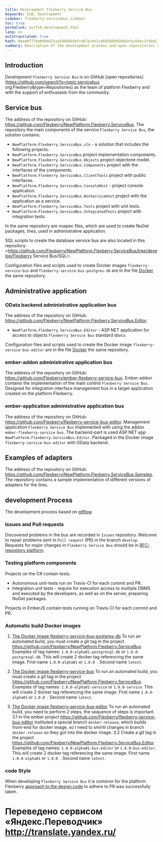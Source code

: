 ```yaml
--- 
title: Development Flexberry Service Bus 
keywords: ESB, Development 
sidebar: flexberry-servicebus_sidebar 
toc: true 
permalink: en/fsb_development.html 
lang: en 
autotranslated: true 
hash: 0eee0777da066dd25aa59484bdafcd67ac0e1cd693b0b958ddafac64ec3c9bd1 
summary: Description of the development process and open repositories code Flexberry Service Bus. 
--- 
```


## Introduction 

Development `Flexberry Service Bus` is on GitHub [open repositories](https://github.com/search?q=topic:servicebus org:Flexberry&type=Repositories) as the team of platform Flexberry and with the support of enthusiasts from the community. 

## Service bus 

The address of the repository on GitHub: <https://github.com/Flexberry/NewPlatform.Flexberry.ServiceBus>. 
The repository the main components of the service `Flexberry Service Bus`, the solution contains: 

* `NewPlatform.Flexberry.ServiceBus.sln` - a solution that includes the following projects: 
* `NewPlatform.Flexberry.ServiceBus` project implementation components. 
* `NewPlatform.Flexberry.ServiceBus.Objects` project objectone model. 
* `NewPlatform.Flexberry.ServiceBus.Components` project with the interfaces of the components. 
* `NewPlatform.Flexberry.ServiceBus.ClientTools` project with public interfaces. 
* `NewPlatform.Flexberry.ServiceBus.ConsoleHost` - project console application. 
* `NewPlatform.Flexberry.ServiceBus.WinServiceHost` project with the application as a service. 
* `NewPlatform.Flexberry.ServiceBus.Tests` project with unit tests. 
* `NewPlatform.Flexberry.ServiceBus.IntegratedTests` project with integration tests. 

In the same repository are nuspec files, which are used to create NuGet packages, tires, used in administrative application. 

SQL scripts to create the database service bus are also located in this repository: <https://github.com/Flexberry/NewPlatform.Flexberry.ServiceBus/tree/develop/Flexberry Service Bus/SQL>. 

Configuration files and scripts used to create Docker images `flexberry-service-bus` and `flexberry-service-bus-postgres-db` are in the file [Docker](https://github.com/Flexberry/NewPlatform.Flexberry.ServiceBus/tree/develop/Docker) the same repository. 

## Administrative application 

### OData backend administrative application bus 

The address of the repository on GitHub: <https://github.com/Flexberry/NewPlatform.Flexberry.ServiceBus.Editor>. 

* `NewPlatform.Flexberry.ServiceBus.Editor` - ASP.NET application for access to objects `Flexberry Service Bus` standard `OData`. 

Configuration files and scripts used to create the Docker image `flexberry-service-bus-editor` are in the file [Docker](https://github.com/Flexberry/NewPlatform.Flexberry.ServiceBus.Editor/tree/develop/Docker) the same repository.

### ember-addon administrative application bus 

The address of the repository on GitHub: <https://github.com/Flexberry/ember-flexberry-service-bus>. 
Ember-addon contains the implementation of the main control `Flexberry Service Bus`. Designed for integration interface management bus in a target application created on the platform Flexberry. 

### ember-application administrative application bus 

The address of the repository on GitHub: <https://github.com/Flexberry/flexberry-service-bus-editor>. 
Management application `Flexberry Service Bus` implemented with using the addon `ember-flexberry-service-bus`. The backend-part is used ASP.NET app `NewPlatform.Flexberry.ServiceBus.Editor`. Packaged in the Docker image `flexberry-service-bus-editor` with OData backend. 

## Examples of adapters 

The address of the repository on GitHub: <https://github.com/Flexberry/NewPlatform.Flexberry.ServiceBus.Samples>. 
The repository contains a sample implementation of different versions of adapters for the tires. 

## development Process 

The development process based on [gitflow](https://proglib.io/p/git-github-gitflow/). 

### Issues and Pull requests 

Discovered problems in the bus are recorded in `Issues` repository. Welcome to repair problems sent in `Pull request` (PR) in the branch `develop`. 
Requests for major changes in `Flexberry Service Bus` should be in [RFC-repository platform](https://github.com/Flexberry/rfcs). 

### Testing platform components 

Projects on the C# contain tests: 
* Autonomous unit-tests run on Travis-CI for each commit and PR. 
* Integration unit tests - require for execution access to multiple DBMS and executed by the developers, as well as on the server, preparing NuGet packages. 

Projects in EmberJS contain tests running on Travis-CI for each commit and PR. 

### Automatic build Docker images 

1. [The Docker image flexberry-service-bus-postgres-db](https://hub.docker.com/r/flexberry/flexberry-service-bus-postgres-db) 
To run an automated build, you must create a git tag in the project <https://github.com/Flexberry/NewPlatform.Flexberry.ServiceBus>. 
Examples of tag names: `1.0.0-alpha01-postgresql-db` or `1.0.0-postgresql-db`. 
This will create 2 docker tag referencing the same image. First name `1.0.0-alpha01` or `1.0.0 `. Second name `latest`. 

2. [The Docker image flexberry-service-bus](https://hub.docker.com/r/flexberry/flexberry-service-bus) 
To run an automated build, you must create a git tag in the project <https://github.com/Flexberry/NewPlatform.Flexberry.ServiceBus>. 
Examples of tag names: `1.0.0-alpha01-service` or `1.0.0-service`. 
This will create 2 docker tag referencing the same image. First name `1.0.0-alpha01` or `1.0.0 `. Second name `latest`. 

3. [The Docker image flexberry-service-bus-editor](https://hub.docker.com/r/flexberry/flexberry-service-bus-editor) 
To run an automated build, you need to perform 2 steps, the sequence of steps is important. 
3.1 In the ember project <https://github.com/Flexberry/flexberry-service-bus-editor> instituted a special branch `docker-release`, which builds front-end for docker image, so I need to smiriti changes in branch `docker-release` so they got into the docker image. 
3.2 Create a git tag in the project <https://github.com/Flexberry/NewPlatform.Flexberry.ServiceBus.Editor>. Examples of tag names: `1.0.0-alpha01-bus-editor` or `1.0.0-bus-editor`. 
This will create 2 docker tag referencing the same image. First name `1.0.0-alpha01` or `1.0.0 `. Second name `latest`. 

### code Style 

When developing `Flexberry Service Bus` it is common for the platform Flexberry [approach to the design code](fp_code-style.html) to adhere to PR was successfully taken. 



 # Переведено сервисом «Яндекс.Переводчик» http://translate.yandex.ru/